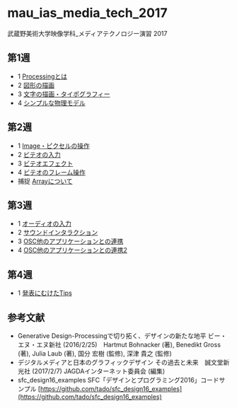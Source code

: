 # mau_ias_media_tech_2017

武蔵野美術大学映像学科_メディアテクノロジー演習 2017

## 第1週

 - 1 [Processingとは](https://github.com/moxuse/mau_ias_media_tech_2017/blob/master/w_01/1-1Processingとは.md)
 - 2 [図形の描画](https://github.com/moxuse/mau_ias_media_tech_2017/blob/master/w_01/1-2図形の描画.md)
 - 3 [文字の描画・タイポグラフィー](https://github.com/moxuse/mau_ias_media_tech_2017/blob/master/w_01/1-3文字の描画・タイポグラフィー.md)
 - 4 [シンプルな物理モデル](https://github.com/moxuse/mau_ias_media_tech_2017/blob/master/w_01/1-4シンプルな物理モデル.md)


## 第2週

 - 1 [Image・ピクセルの操作](https://github.com/moxuse/mau_ias_media_tech_2017/blob/master/w_02/2-1Image・ピクセルの操作.md)
 - 2 [ビテオの入力](https://github.com/moxuse/mau_ias_media_tech_2017/blob/master/w_02/2-2ビデオの入力.md)
 - 3 [ビテオエフェクト](https://github.com/moxuse/mau_ias_media_tech_2017/blob/master/w_02/2-3ビデオエフェクト.md)
 - 4 [ビテオのフレーム操作](https://github.com/moxuse/mau_ias_media_tech_2017/blob/master/w_02/2-4ビデオのフレーム操作.md)
 - 捕捉 [Arrayについて](https://github.com/moxuse/mau_ias_media_tech_2017/blob/master/w_02/2-0配列について.md) 

## 第3週

 - 1 [オーディオの入力](https://github.com/moxuse/mau_ias_media_tech_2017/blob/master/w_03/3-1オーディオの入力.md)
 - 2 [サウンドインタラクション](https://github.com/moxuse/mau_ias_media_tech_2017/blob/master/w_03/3-2サウンドインタラクション.md)
 - 3 [OSC他のアプリケーションとの連携](https://github.com/moxuse/mau_ias_media_tech_2017/blob/master/w_03/3-3OSC他のアプリケーションとの連携.md)
 - 4 [OSC他のアプリケーションとの連携2](https://github.com/moxuse/mau_ias_media_tech_2017/blob/master/w_03/3-4OSC他のアプリケーションとの連携2.md)

## 第4週

- 1 [発表にむけたTips](https://github.com/moxuse/mau_ias_media_tech_2017/blob/master/w_04/4-1発表にむけたTips.md)

##  参考文献

 - Generative Design-Processingで切り拓く、デザインの新たな地平 ビー・エヌ・エヌ新社 (2016/2/25)　Hartmut Bohnacker (著), Benedikt Gross (著), Julia Laub (著), 国分 宏樹 (監修), 深津 貴之 (監修)
 - デジタルメディアと日本のグラフィックデザイン その過去と未来　誠文堂新光社 (2017/2/7) JAGDAインターネット委員会 (編集)
 - sfc_design16_examples SFC「デザインとプログラミング2016」コードサンプル [https://github.com/tado/sfc_design16_examples](https://github.com/tado/sfc_design16_examples) 
 
